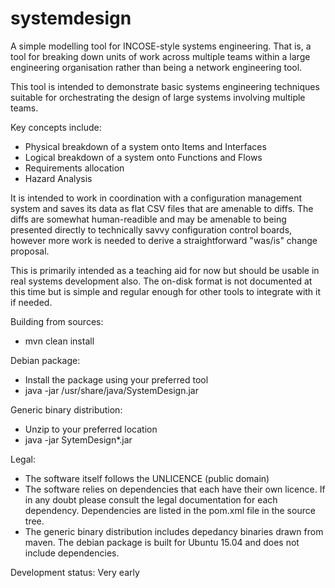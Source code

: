 systemdesign
============
A simple modelling tool for INCOSE-style systems engineering.
That is, a tool for breaking down units of work across multiple teams
within a large engineering organisation rather than being a network
engineering tool.

This tool is intended to demonstrate basic systems engineering techniques
suitable for orchestrating the design of large systems involving multiple
teams.

Key concepts include:
- Physical breakdown of a system onto Items and Interfaces
- Logical breakdown of a system onto Functions and Flows
- Requirements allocation
- Hazard Analysis

It is intended to work in coordination with a configuration management system
and saves its data as flat CSV files that are amenable to diffs. The diffs
are somewhat human-readible and may be amenable to being presented directly
to technically savvy configuration control boards, however more work is
needed to derive a straightforward "was/is" change proposal.

This is primarily intended as a teaching aid for now but should be usable
in real systems development also. The on-disk format is not documented
at this time but is simple and regular enough for other tools to integrate
with it if needed.

Building from sources:
- mvn clean install

Debian package:
- Install the package using your preferred tool
- java -jar /usr/share/java/SystemDesign.jar

Generic binary distribution:
- Unzip to your preferred location
- java -jar SytemDesign\*.jar

Legal:
- The software itself follows the UNLICENCE (public domain)
- The software relies on dependencies that each have their own licence.
  If in any doubt please consult the legal documentation for each
  dependency. Dependencies are listed in the pom.xml file in the source
  tree.
- The generic binary distribution includes depedancy binaries drawn from
  maven. The debian package is built for Ubuntu 15.04 and does not include
  dependencies.

Development status: Very early

